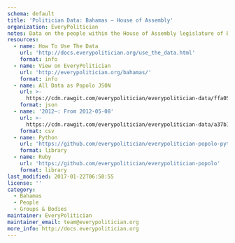 ```yaml
---
schema: default
title: 'Politician Data: Bahamas — House of Assembly'
organization: EveryPolitician
notes: Data on the people within the House of Assembly legislature of Bahamas.
resources:
  - name: How To Use The Data
    url: 'http://docs.everypolitician.org/use_the_data.html'
    format: info
  - name: View on EveryPolitician
    url: 'http://everypolitician.org/bahamas/'
    format: info
  - name: All Data as Popolo JSON
    url: >-
      https://cdn.rawgit.com/everypolitician/everypolitician-data/ffa052b8a62e2991c9f9f6026b7c304230b69dee/data/Bahamas/House_of_Assembly/ep-popolo-v1.0.json
    format: json
  - name: '2012–: From 2012-05-08'
    url: >-
      https://cdn.rawgit.com/everypolitician/everypolitician-data/a37b1f46080e6c60f54e5891584bce152878f9b3/data/Bahamas/House_of_Assembly/term-2012.csv
    format: csv
  - name: Python
    url: 'https://github.com/everypolitician/everypolitician-popolo-python'
    format: library
  - name: Ruby
    url: 'https://github.com/everypolitician/everypolitician-popolo'
    format: library
last_modified: 2017-01-22T06:50:55
license: ''
category:
  - Bahamas
  - People
  - Groups & Bodies
maintainer: EveryPolitician
maintainer_email: team@everypolitician.org
more_info: http://docs.everypolitician.org
---
```

